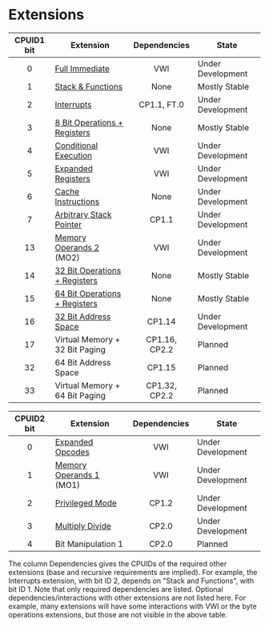 # Extensions

| CPUID1 bit | Extension                                                 | Dependencies  | State             |
|:----------:|-----------------------------------------------------------|:-------------:|-------------------|
|     0      | [Full Immediate](./full-immediates)                       | VWI           | Under Development |
|     1      | [Stack & Functions](./stack-and-functions)                | None          | Mostly Stable     |
|     2      | [Interrupts](./interrupts)                                | CP1.1, FT.0   | Under Development |
|     3      | [8 Bit Operations + Registers](./half-word-operations)    | None          | Mostly Stable     |
|     4      | [Conditional Execution](./conditional-prefix)             | VWI           | Under Development |
|     5      | [Expanded Registers](./expanded-registers)                | VWI           | Under Development |
|     6      | [Cache Instructions](./cache-instructions)                | None          | Under Development |
|     7      | [Arbitrary Stack Pointer](./arbitrary-stack-pointer)      | CP1.1         | Under Development |
|     13     | [Memory Operands 2](./memory-operands-2) (MO2)            | VWI           | Under Development |
|     14     | [32 Bit Operations + Registers](./double-word-operations) | None          | Mostly Stable     |
|     15     | [64 Bit Operations + Registers](./quad-word-operations)   | None          | Mostly Stable     |
|     16     | [32 Bit Address Space](./32-bit-address-space)            | CP1.14        | Under Development |
|     17     | Virtual Memory + 32 Bit Paging                            | CP1.16, CP2.2 | Planned           |
|     32     | 64 Bit Address Space                                      | CP1.15        | Planned           |
|     33     | Virtual Memory + 64 Bit Paging                            | CP1.32, CP2.2 | Planned           |


| CPUID2 bit | Extension                                                 | Dependencies  | State             |
|:----------:|-----------------------------------------------------------|:-------------:|-------------------|
|     0      | [Expanded Opcodes](./expanded-opcodes)                    | VWI           | Under Development |
|     1      | [Memory Operands 1](./memory-operands-1) (MO1)            | VWI           | Under Development |
|     2      | [Privileged Mode](./privileged-mode)                      | CP1.2         | Under Development |
|     3      | [Multiply Divide](./multiply-divide)                      | CP2.0         | Under Development |
|     4      | Bit Manipulation 1                                        | CP2.0         | Planned           |


The column Dependencies gives the CPUIDs of the required other extensions (base and recursive requirements are implied). For example, the Interrupts extension, with bit ID 2, depends on "Stack and Functions", with bit ID 1.  Note that only required dependencies are listed. Optional dependencies/interactions with other extensions are not listed here. For example, many extensions will have some interactions with VWI or the byte operations extensions, but those are not visible in the above table.
